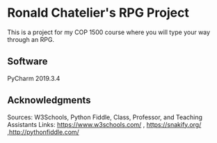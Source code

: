 # Ronald Chatelier's RPG Project

This is a project for my COP 1500 course where you will type your way through an RPG. 

## Software

PyCharm 2019.3.4

## Acknowledgments

Sources: W3Schools, Python Fiddle, Class, Professor, and Teaching Assistants
Links: https://www.w3schools.com/ , https://snakify.org/ ,http://pythonfiddle.com/
